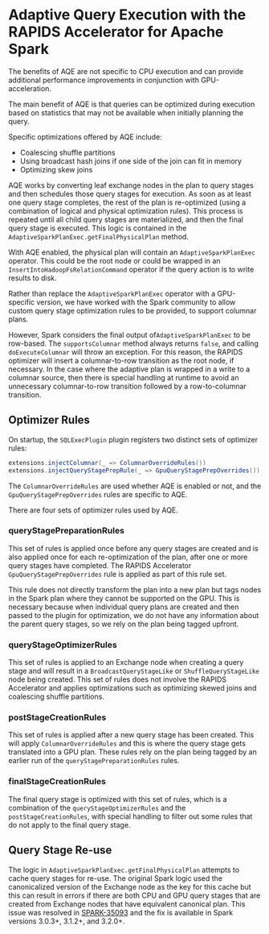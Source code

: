 # Adaptive Query Execution with the RAPIDS Accelerator for Apache Spark

The benefits of AQE are not specific to CPU execution and can provide
additional performance improvements in conjunction with GPU-acceleration.

The main benefit of AQE is that queries can be optimized during execution based
on statistics that may not be available when initially planning the query.

Specific optimizations offered by AQE include:

- Coalescing shuffle partitions
- Using broadcast hash joins if one side of the join can fit in memory
- Optimizing skew joins

AQE works by converting leaf exchange nodes in the plan to query stages and
then schedules those query stages for execution. As soon as at least one query
stage completes, the rest of the plan is re-optimized (using a combination of
logical and physical optimization rules). This process is repeated until all
child query stages are materialized, and then the final query stage is
executed. This logic is contained in the
`AdaptiveSparkPlanExec.getFinalPhysicalPlan` method.

With AQE enabled, the physical plan will contain an `AdaptiveSparkPlanExec`
operator. This could be the root node or could be wrapped in an
`InsertIntoHadoopFsRelationCommand` operator if the query action is to write
results to disk.

Rather than replace the `AdaptiveSparkPlanExec` operator with a GPU-specific
version, we have worked with the Spark community to allow custom query stage
optimization rules to be provided, to support columnar plans.

However, Spark considers the final output of`AdaptiveSparkPlanExec` to be
row-based. The `supportsColumnar` method always returns `false`, and calling
`doExecuteColumnar` will throw an exception. For this reason, the RAPIDS
optimizer will insert a columnar-to-row transition as the root node, if
necessary. In the case where the adaptive plan is wrapped in a write to a
columnar source, then there is special handling at runtime to avoid an
unnecessary columnar-to-row transition followed by a row-to-columnar
transition.

## Optimizer Rules

On startup, the `SQLExecPlugin` plugin registers two distinct sets of
optimizer rules:

```scala
extensions.injectColumnar(_ => ColumnarOverrideRules())
extensions.injectQueryStagePrepRule(_ => GpuQueryStagePrepOverrides())
```

The `ColumnarOverrideRules` are used whether AQE is enabled or not, and the
`GpuQueryStagePrepOverrides` rules are specific to AQE.

There are four sets of optimizer rules used by AQE.

### queryStagePreparationRules

This set of rules is applied once before any query stages are created and is
also applied once for each re-optimization of the plan, after one or more query
stages have completed. The RAPIDS Accelerator `GpuQueryStagePrepOverrides` rule
is applied as part of this rule set.

This rule does not directly transform the plan into a new plan but tags nodes
in the Spark plan where they cannot be supported on the GPU. This is necessary
because when individual query plans are created and then passed to the plugin
for optimization, we do not have any information about the parent query stages,
so we rely on the plan being tagged upfront.

### queryStageOptimizerRules

This set of rules is applied to an Exchange node when creating a query stage
and will result in a `BroadcastQueryStageLike` or `ShuffleQueryStageLike` node
being created. This set of rules does not involve the RAPIDS Accelerator and
applies optimizations such as optimizing skewed joins and coalescing
shuffle partitions.

### postStageCreationRules

This set of rules is applied after a new query stage has been created. This
will apply `ColumnarOverrideRules` and this is where the query stage gets
translated into a GPU plan. These rules rely on the plan being tagged by an
earlier run of the `queryStagePreparationRules` rules.

### finalStageCreationRules

The final query stage is optimized with this set of rules, which is a
combination of the `queryStageOptimizerRules` and the
`postStageCreationRules`, with special handling to filter out some rules that
do not apply to the final query stage.

## Query Stage Re-use

The logic in `AdaptiveSparkPlanExec.getFinalPhysicalPlan` attempts to cache
query stages for re-use. The original Spark logic used the canonicalized
version of the Exchange node as the key for this cache but this can result in
errors if there are both CPU and GPU query stages that are created from
Exchange nodes that have equivalent canonical plan. This issue was resolved in
[SPARK-35093](https://issues.apache.org/jira/browse/SPARK-35093) and the fix is
available in Spark versions 3.0.3+, 3.1.2+, and 3.2.0+.
